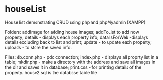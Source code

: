 # houseList
House list demonstrating CRUD using php and phpMyadmin (XAMPP)

Folders:
addImage for adding house images; addToList to add now property; details - displays each property info;
datailsForWeb -displays details excluding back to list and print; update - to update each property; uploads - to store the saved info.

Files:
db.conn.php - pdo connection; index.php - displays all proprty list in a table; mkdir.php - make a directory with the address and save all images in the dir and saves it in database; print.css - for printing details of the property.
house2.sql is the database table file
